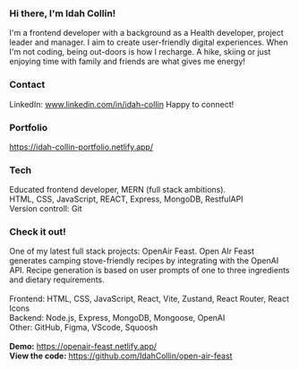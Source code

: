 ### Hi there, I'm Idah Collin!

I'm a frontend developer with a background as a Health developer, project leader and manager. I aim to create user-friendly digital experiences. When I'm not coding, being out-doors is how I recharge. A hike, skiing or just enjoying time with family and friends are what gives me energy!<br>


### Contact

LinkedIn: www.linkedin.com/in/idah-collin
Happy to connect!<br>


### Portfolio

https://idah-collin-portfolio.netlify.app/<br>


### Tech

Educated frontend developer, MERN (full stack ambitions). <br>
HTML, CSS, JavaScript, REACT, Express, MongoDB, RestfulAPI<br>
Version controll: Git<br>


### Check it out!

One of my latest full stack projects: OpenAir Feast. Open AIr Feast generates camping stove-friendly recipes by integrating with the OpenAI API. Recipe generation is based on user prompts of one to three ingredients and dietary requirements. <br><br>
Frontend: HTML, CSS, JavaScript, React, Vite, Zustand, React Router, React Icons<br>
Backend: Node.js, Express, MongoDB, Mongoose, OpenAI<br>
Other: GitHub, Figma, VScode, Squoosh<br><br>
**Demo:** https://openair-feast.netlify.app/<br>
**View the code:** https://github.com/IdahCollin/open-air-feast<br>

<!--
**IdahCollin/IdahCollin** is a ✨ _special_ ✨ repository because its `README.md` (this file) appears on your GitHub profile.

Here are some ideas to get you started:

- 🔭 I’m currently working on ...
- 🌱 I’m currently learning ...
- 👯 I’m looking to collaborate on ...
- 🤔 I’m looking for help with ...
- 💬 Ask me about ...
- 📫 How to reach me: ...
- 😄 Pronouns: ...
- ⚡ Fun fact: ...
-->
